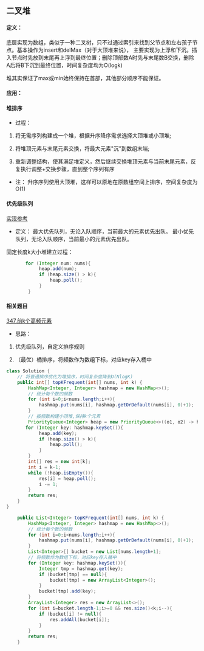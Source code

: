 ## 二叉堆
#### 定义：
底层实现为数组，类似于一种二叉树，只不过通过索引来找到父节点和左右孩子节点。基本操作为insert和delMax（对于大顶堆来说），
主要实现为上浮和下沉。插入节点时先放到末尾再上浮到最终位置；删除顶部数A时先与末尾数B交换，删除A后将B下沉到最终位置，时间复杂度均为O(logk)

堆其实保证了max或min始终保持在首部，其他部分顺序不能保证。
#### 应用：
#### 堆排序
* 过程：
1. 将无需序列构建成一个堆，根据升序降序需求选择大顶堆或小顶堆;

2. 将堆顶元素与末尾元素交换，将最大元素"沉"到数组末端;

3. 重新调整结构，使其满足堆定义，然后继续交换堆顶元素与当前末尾元素，反复执行调整+交换步骤，直到整个序列有序

* 注：
升序序列使用大顶堆，这样可以原地在原数组空间上排序，空间复杂度为O(1)

#### 优先级队列
[实现参考](https://github.com/labuladong/fucking-algorithm/blob/master/%E6%95%B0%E6%8D%AE%E7%BB%93%E6%9E%84%E7%B3%BB%E5%88%97/%E4%BA%8C%E5%8F%89%E5%A0%86%E8%AF%A6%E8%A7%A3%E5%AE%9E%E7%8E%B0%E4%BC%98%E5%85%88%E7%BA%A7%E9%98%9F%E5%88%97.md)
* 定义：
最大优先队列，无论入队顺序，当前最大的元素优先出队。
最小优先队列，无论入队顺序，当前最小的元素优先出队。

固定长度k大小堆建立过程：
```java
       for (Integer num: nums){
            heap.add(num);
            if (heap.size() > k){
                heap.poll();
            }
        }
```

#### 相关题目
[347.前k个高频元素](https://leetcode-cn.com/problems/top-k-frequent-elements/submissions/)
* 思路：
1. 优先级队列，自定义排序规则

2. （最优）桶排序，将频数作为数组下标，对应key存入桶中
```java
class Solution {
    // 将普通排序优化为堆排序，时间复杂度降到O(NlogK)
    public int[] topKFrequent(int[] nums, int k) {
        HashMap<Integer, Integer> hashmap = new HashMap<>();
        // 统计每个数的频数
        for (int i=0;i<nums.length;i++){
            hashmap.put(nums[i], hashmap.getOrDefault(nums[i], 0)+1);
        }
        // 按频数构建小顶堆,保持k个元素
        PriorityQueue<Integer> heap = new PriorityQueue<>((o1, o2) -> hashmap.get(o1)-hashmap.get(o2));
       for (Integer key: hashmap.keySet()){
            heap.add(key);
            if (heap.size() > k){
                heap.poll();
            }
        } 
        int[] res = new int[k];
        int i = k-1;
        while (!heap.isEmpty()){
            res[i] = heap.poll();
            i -= 1;
        }
        return res;
    }
}
```

```java
    public List<Integer> topKFrequent(int[] nums, int k) {
        HashMap<Integer, Integer> hashmap = new HashMap<>();
        // 统计每个数的频数
        for (int i=0;i<nums.length;i++){
            hashmap.put(nums[i], hashmap.getOrDefault(nums[i], 0)+1);
        }
        List<Integer>[] bucket = new List[nums.length+1];
        // 将频数作为数组下标，对应key存入桶中
        for (Integer key: hashmap.keySet()){
            Integer tmp = hashmap.get(key);
            if (bucket[tmp] == null){
                bucket[tmp] = new ArrayList<Integer>();
            }
            bucket[tmp].add(key);
        }
        ArrayList<Integer> res = new ArrayList<>();
        for (int i=bucket.length-1;i>=0 && res.size()<k;i--){
            if (bucket[i] != null){
                res.addAll(bucket[i]);
            }
        }
        return res;
    }
```



